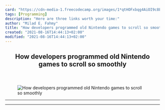 ```yaml
---
card: "https://cdn-media-1.freecodecamp.org/images/1*qtHOFxbqg4AiOI9c8E_OSw.png"
tags: [Programming]
description: "Here are three links worth your time:"
author: "Milad E. Fahmy"
title: "How developers programmed old Nintendo games to scroll so smoothly"
created: "2021-08-16T14:44:13+02:00"
modified: "2021-08-16T14:44:13+02:00"
---
```

<div class="site-wrapper">
<main id="site-main" class="site-main outer">
<div class="inner">
<article class="post-full post tag-programming tag-tech tag-careers tag-startup tag-life-lessons ">
<header class="post-full-header">
<h1 class="post-full-title">How developers programmed old Nintendo games to scroll so smoothly</h1>
</header>
<figure class="post-full-image">
<picture>
<source media="(max-width: 700px)" sizes="1px" srcset="data:image/gif;base64,R0lGODlhAQABAIAAAAAAAP///yH5BAEAAAAALAAAAAABAAEAAAIBRAA7 1w">
<source media="(min-width: 701px)" sizes="(max-width: 800px) 400px,
(max-width: 1170px) 700px,
1400px" srcset="https://cdn-media-1.freecodecamp.org/images/1*qtHOFxbqg4AiOI9c8E_OSw.png 300w,
https://cdn-media-1.freecodecamp.org/images/1*qtHOFxbqg4AiOI9c8E_OSw.png 600w,
https://cdn-media-1.freecodecamp.org/images/1*qtHOFxbqg4AiOI9c8E_OSw.png 1000w,
https://cdn-media-1.freecodecamp.org/images/1*qtHOFxbqg4AiOI9c8E_OSw.png 2000w">
<img onerror="this.style.display='none'" src="https://cdn-media-1.freecodecamp.org/images/1*qtHOFxbqg4AiOI9c8E_OSw.png" alt="How developers programmed old Nintendo games to scroll so smoothly">
</picture>
</figure>
<section class="post-full-content">
<div class="post-content">
</div>
<hr>
<hr>
</section>
</article>
</div>
</main>
</div>
<!-- Google Tag Manager (noscript) -->
<!-- End Google Tag Manager (noscript) -->
